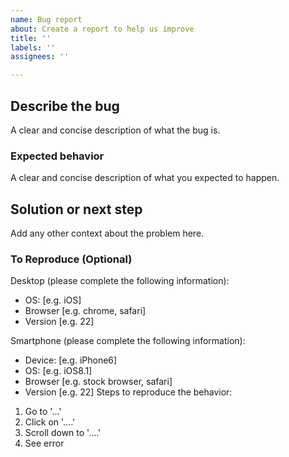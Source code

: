 ```yaml
---
name: Bug report
about: Create a report to help us improve
title: ''
labels: ''
assignees: ''

---
```


## Describe the bug
A clear and concise description of what the bug is.

### Expected behavior
A clear and concise description of what you expected to happen.

## Solution or next step
Add any other context about the problem here.

### To Reproduce (Optional) 
Desktop (please complete the following information):
 - OS: [e.g. iOS]
 - Browser [e.g. chrome, safari]
 - Version [e.g. 22]

Smartphone (please complete the following information):
 - Device: [e.g. iPhone6]
 - OS: [e.g. iOS8.1]
 - Browser [e.g. stock browser, safari]
 - Version [e.g. 22]
Steps to reproduce the behavior:
1. Go to '...'
2. Click on '....'
3. Scroll down to '....'
4. See error

